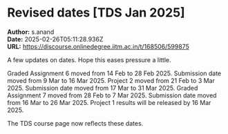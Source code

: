 # Revised dates [TDS Jan 2025]

**Author:** s.anand  
**Date:** 2025-02-26T05:11:28.936Z  
**URL:** https://discourse.onlinedegree.iitm.ac.in/t/168506/599875

A few updates on dates. Hope this eases pressure a little.

Graded Assignment 6 moved from 14 Feb to 28 Feb 2025. Submission date moved from 9 Mar to 16 Mar 2025.
Project 2 moved from 21 Feb to 3 Mar 2025. Submission date moved from 17 Mar to 31 Mar 2025.
Graded Assignment 7 moved from 28 Feb to 7 Mar 2025. Submission date moved from 16 Mar to 26 Mar 2025.
Project 1 results will be released by 16 Mar 2025.

The TDS course page now reflects these dates.
